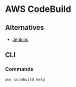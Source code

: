 # AWS CodeBuild

<!--
https://www.youtube.com/watch?v=wUvYTmTvmko
-->

## Alternatives

- [Jenkins](/jenkins/README.md)

## CLI

### Commands

```sh
aws codebuild help
```
